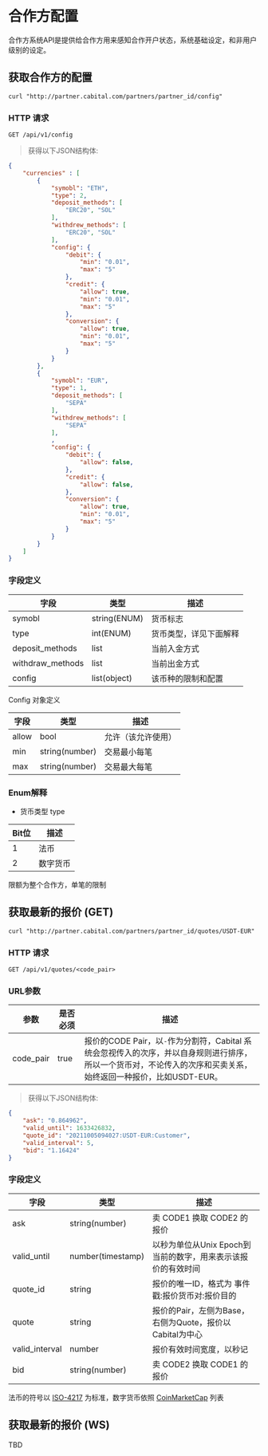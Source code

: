 # 合作方配置

合作方系统API是提供给合作方用来感知合作开户状态，系统基础设定，和非用户级别的设定。

## 获取合作方的配置


```shell
curl "http://partner.cabital.com/partners/partner_id/config"
```

### HTTP 请求

`GET /api/v1/config`


> 获得以下JSON结构体:


```json
{
    "currencies" : [
        {
            "symobl": "ETH",
            "type": 2,
            "deposit_methods": [
                "ERC20", "SOL"
            ],
            "withdrew_methods": [
                "ERC20", "SOL"
            ],
            "config": {
                "debit": {
                    "min": "0.01",
                    "max": "5"
                },
                "credit": {
                    "allow": true,
                    "min": "0.01",
                    "max": "5"
                },
                "conversion": {
                    "allow": true,
                    "min": "0.01",
                    "max": "5"
                }
            }
        },
        {
            "symobl": "EUR",
            "type": 1, 
            "deposit_methods": [
                "SEPA"
            ],
            "withdrew_methods": [
                "SEPA"
            ],
            ,
            "config": {
                "debit": {
                    "allow": false,
                },
                "credit": {
                    "allow": false,
                },
                "conversion": {
                    "allow": true,
                    "min": "0.01",
                    "max": "5"
                }
            }
        }
    ]
}
```
### 字段定义

字段 | 类型 | 描述
--------- | ------- | ---------------
symobl | string(ENUM) | 货币标志
type | int(ENUM) | 货币类型，详见下面解释
deposit_methods | list | 当前入金方式
withdraw_methods | list | 当前出金方式
config | list(object) | 该币种的限制和配置

Config 对象定义

字段 | 类型 | 描述
--------- | ------- | ---------------
allow | bool | 允许（该允许使用）
min | string(number) | 交易最小每笔
max | string(number) | 交易最大每笔

### Enum解释

- 货币类型 type

Bit位 | 描述
--------- | -----------
1 | 法币
2 | 数字货币

<aside class="success">
限额为整个合作方，单笔的限制
</aside>

## 获取最新的报价 (GET)

```shell
curl "http://partner.cabital.com/partners/partner_id/quotes/USDT-EUR"
```
### HTTP 请求

`GET /api/v1/quotes/<code_pair>`

### URL参数

参数 | 是否必须 | 描述
--------- | ------- | -----------
code_pair | true | 报价的CODE Pair，以`-`作为分割符，Cabital 系统会忽视传入的次序，并以自身规则进行排序，所以一个货币对，不论传入的次序和买卖关系，始终返回一种报价，比如USDT-EUR。

> 获得以下JSON结构体:


```json
{
    "ask": "0.864962",
    "valid_until": 1633426832,
    "quote_id": "20211005094027:USDT-EUR:Customer",
    "valid_interval": 5,
    "bid": "1.16424"
}
```
### 字段定义

字段 | 类型 | 描述
--------- | ------- | ---------------
ask | string(number) | 卖 CODE1 换取 CODE2 的报价
valid_until | number(timestamp) | 以秒为单位从Unix Epoch到当前的数字，用来表示该报价的有效时间
quote_id | string | 报价的唯一ID，格式为 事件戳:报价货币对:报价目的
quote | string | 报价的Pair，左侧为Base，右侧为Quote，报价以Cabital为中心
valid_interval | number | 报价有效时间宽度，以秒记
bid | string(number) | 卖 CODE2 换取 CODE1 的报价


<aside class="success">
法币的符号以 <a href="https://en.wikipedia.org/wiki/ISO_4217">ISO-4217</a> 为标准，数字货币依照 <a href="https://coinmarketcap.com/all/views/all/">CoinMarketCap</a> 列表
</aside>


## 获取最新的报价 (WS)

TBD